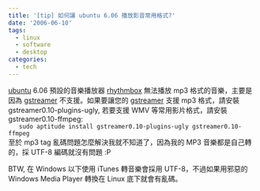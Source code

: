 ```yaml
---
title: '[tip] 如何讓 ubuntu 6.06 播放影音常用格式?'
date: '2006-06-10'
tags:
  - linux
  - software
  - desktop
categories:
  - tech
---
```

[ubuntu](http://www.ubuntu.com/) 6.06 預設的音樂播放器 [rhythmbox](http://www.gnome.org/projects/rhythmbox/) 無法播放 mp3 格式的音樂，主要是因為 [gstreamer](http://gstreamer.freedesktop.org/) 不支援。如果要讓您的 [gstreamer](http://gstreamer.freedesktop.org/) 支援 mp3 格式，請安裝 gstreamer0.10-plugins-ugly, 若要支援 WMV 等常用影片格式，請安裝 gstreamer0.10-ffmpeg:  
`    sudo aptitude install gstreamer0.10-plugins-ugly gstreamer0.10-ffmpeg    `  
至於 mp3 tag 亂碼問題怎麼解決我就不知道了，因為我的 MP3 音樂都是自己轉的，採 UTF-8 編碼就沒有問題 :P  
  
BTW, 在 Windows 以下使用 iTunes 轉音樂會採用 UTF-8，不過如果用邪惡的 Windows Media Player 轉換在 Linux 底下就會有亂碼。